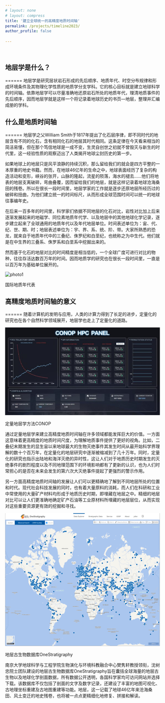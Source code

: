 ```yaml
---
# layout: none 
# layout: compress
title: '建立全球统一的高精度地质时间轴'
permalink: /projects/timeline2023/
author_profile: false
 
---
```


<br>

## 地层学是什么？
======
地层学是研究层状岩石形成的先后顺序、地质年代、时空分布规律和形成环境条件及其物理化学性质的地质学分支学科。它的核心目标就是建立地球科学的时间轴。依靠地层学可以尽量准确地还原岩石所处的地质年代，理清地质事件的先后顺序，因而地层学就是这样一个将记录着地球历史的书页—地层，整理并汇编成册的学科。

## 什么是地质时间轴
======
地层学之父William Smith于1817年提出了化石层序律，即不同时代的地层含有不同的化石，含有相同化石的地层其时代相同。这条定律在今天看来相当的简洁易懂，但在那个笃信地球是一成不变，生灵自创世之初就不曾毁灭与新生的时代里，这一经验性质的观察迈出了人类揭开地球尘封历史的第一步。

如果地球上的地层只是风平浪静的持续沉积，那么留给我们的就会是四方平整的一本厚重的地史书籍。然而，在地球46亿年的生命之中，地球表面经历了复杂的构造活动和变形，峡谷的张开，山脉的隆起，流星的陨落，海水的褪去……他们将地表的地层支离破碎，弯曲叠覆，因而留给我们的地层，就是这样记录着地球沧海桑田的残卷。所以在很长一段时间里，地层学家的工作就是逐步还原地层所经历过的破碎和扭曲，为他们建立统一的时间标尺，从而形成全球范围时间可以统一的地球往事编年史。

在后来一百多年的时间里，科学家们依据不同地层的化石对比，岩性对比加上后来逐渐发展起来的地磁学、同位素地质年代学、以及地层中的其他地球化学记录，逐步建立起来了全球通用的地质年代以及年代地层单位。时间表述单位为：宙、代、纪、世、期、时；地层表述单位为：宇、界、系、统、阶、带。大家所熟悉的恐龙，就来自于地质年代中的三叠纪、侏罗纪和白垩纪，也统称之为中生代。他们就是在中生界的三叠系、侏罗系和白垩系中挖掘出来的。

然而基于化石的地层对比的时间精度是相当低的，一个全球广度可进行对比的物种，往往存活达数百万年的时间。因而地质学的研究也在很长一段时间里，一直是以百万年为基础单位展开的。

![photo1](/images/project/timeline2023/ChronostratChart2023-09.jpg)

国际地质年代表
<br>


## 高精度地质时间轴的意义
======
随着计算机的发明与应用，人类的计算力得到了长足的进步，定量化的研究也在各个自然科学领域展开，地层学也走上了定量化的道路。

![photo1](/images/project/timeline2023/conop.jpg)

定量地层学方法CONOP
<br>

通过定量地层学来建立高精度地质时间轴在许多领域都能发挥巨大的价值。一方面这意味着更高精度的地质时间尺度，为理解地质事件提供了更好的视角。比如，二叠纪末期发生的显生宙以来地球最大的生物灭绝事件其发生时间从最开始科学界理解的数十个百万年，在定量化的地层研究中逐渐被缩减到了几十万年。同时，定量化的研究也指示出陆地和海洋灭绝的异时性，这让人们对于地质历史时期发生的灭绝事件的剧烈程度以及不同地理范围下的环境影响都有了更新的认识，也为人们时常担心的是否在未来会发生的第六次大灭绝事件提起了更强烈的警示作用。

另一方面高精度地质时间轴的发展让人们可以更精确地了解到不同地层所处的位置和时代。现代社会科技发展的同时，也有着大量原料的消耗，而人们在科研和工业中常使用的大量矿产材料均形成于地质历史时期，即埋藏在地层之中。精细的地层对比可以让人们更准确地确定矿产石油等工业原材料所埋藏的地层层位，从而实现对这些重要资源更有效的挖掘和寻找。

![photo1](/images/project/timeline2023/ones.png)

地层古生物数据库OneStratigraphy
<br>

南京大学地球科学与工程学院生物演化与环境科教融合中心樊隽轩教授领衔，沈树忠院士团队建设的地层古生物数据库OneStratigraphy旨在囊括全球海量的地层古生物以及地球化学剖面数据，所有数据公开透明，各国科学家均可访问网站并选择下载。该数据库不仅包括了剖面的文字及数字记录，还建设了丰富的地图可视化、古地理坐标重建及古地图重建等功能。地层，这一记载了地球46亿年来沧海桑田、风土变迁的地史残卷，也将被一点点更精细化地修复、拼接和解读。



